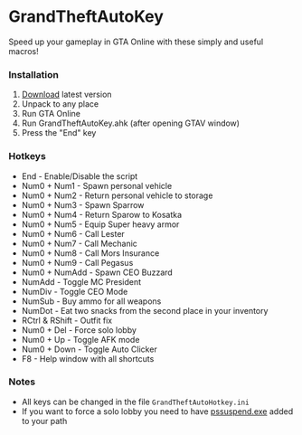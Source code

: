 # GrandTheftAutoKey
Speed up your gameplay in GTA Online with these simply and useful macros!

### Installation
1. [Download](https://github.com/JakobLund/GrandTheftAutoHotkey/releases) latest version
2. Unpack to any place
3. Run GTA Online
4. Run GrandTheftAutoKey.ahk (after opening GTAV window)
5. Press the "End" key

### Hotkeys
+ End - Enable/Disable the script
+ Num0 + Num1 - Spawn personal vehicle
+ Num0 + Num2 - Return personal vehicle to storage
+ Num0 + Num3 - Spawn Sparrow
+ Num0 + Num4 - Return Sparow to Kosatka
+ Num0 + Num5 - Equip Super heavy armor
+ Num0 + Num6 - Call Lester
+ Num0 + Num7 - Call Mechanic
+ Num0 + Num8 - Call Mors Insurance
+ Num0 + Num9 - Call Pegasus
+ Num0 + NumAdd - Spawn CEO Buzzard
+ NumAdd - Toggle MC President
+ NumDiv - Toggle CEO Mode
+ NumSub - Buy ammo for all weapons
+ NumDot - Eat two snacks from the second place in your inventory
+ RCtrl & RShift - Outfit fix
+ Num0 + Del - Force solo lobby
+ Num0 + Up - Toggle AFK mode
+ Num0 + Down - Toggle Auto Clicker
+ F8 - Help window with all shortcuts

### Notes
+ All keys can be changed in the file `GrandTheftAutoHotkey.ini`
+ If you want to force a solo lobby you need to have [pssuspend.exe](https://docs.microsoft.com/en-us/sysinternals/downloads/pssuspend) added to your path